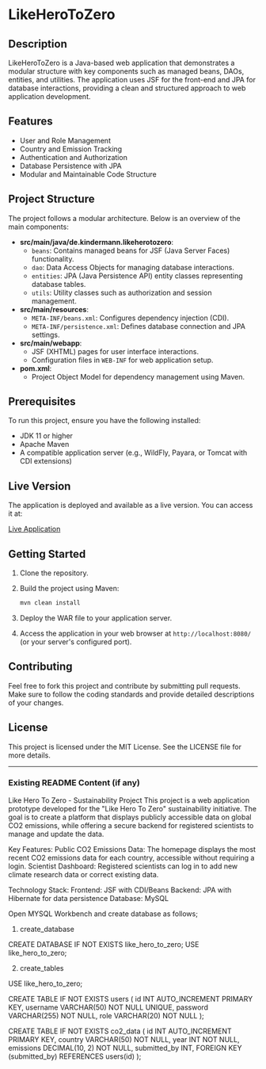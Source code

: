 
# LikeHeroToZero

## Description

LikeHeroToZero is a Java-based web application that demonstrates a modular structure with key components such as managed beans, DAOs, entities, and utilities. The application uses JSF for the front-end and JPA for database interactions, providing a clean and structured approach to web application development.

## Features

- User and Role Management
- Country and Emission Tracking
- Authentication and Authorization
- Database Persistence with JPA
- Modular and Maintainable Code Structure


## Project Structure

The project follows a modular architecture. Below is an overview of the main components:

- **src/main/java/de.kindermann.likeherotozero**:
    - `beans`: Contains managed beans for JSF (Java Server Faces) functionality.
    - `dao`: Data Access Objects for managing database interactions.
    - `entities`: JPA (Java Persistence API) entity classes representing database tables.
    - `utils`: Utility classes such as authorization and session management.
- **src/main/resources**:
    - `META-INF/beans.xml`: Configures dependency injection (CDI).
    - `META-INF/persistence.xml`: Defines database connection and JPA settings.
- **src/main/webapp**:
    - JSF (XHTML) pages for user interface interactions.
    - Configuration files in `WEB-INF` for web application setup.
- **pom.xml**:
    - Project Object Model for dependency management using Maven.


## Prerequisites

To run this project, ensure you have the following installed:

- JDK 11 or higher
- Apache Maven
- A compatible application server (e.g., WildFly, Payara, or Tomcat with CDI extensions)


## Live Version

The application is deployed and available as a live version. You can access it at:

[Live Application](http://java.iu.kio-service.de)

## Getting Started

1. Clone the repository.
2. Build the project using Maven:

   ```bash
   mvn clean install
   ```

3. Deploy the WAR file to your application server.
4. Access the application in your web browser at `http://localhost:8080/` (or your server's configured port).

## Contributing

Feel free to fork this project and contribute by submitting pull requests. Make sure to follow the coding standards and provide detailed descriptions of your changes.

## License

This project is licensed under the MIT License. See the LICENSE file for more details.

---

### Existing README Content (if any)
Like Hero To Zero - Sustainability Project
This project is a web application prototype developed for the "Like Hero To Zero" sustainability initiative. The goal is to create a platform that displays publicly accessible data on global CO2 emissions, while offering a secure backend for registered scientists to manage and update the data.

Key Features:
Public CO2 Emissions Data: The homepage displays the most recent CO2 emissions data for each country, accessible without requiring a login.
Scientist Dashboard: Registered scientists can log in to add new climate research data or correct existing data.

Technology Stack:
Frontend: JSF with CDI/Beans
Backend: JPA with Hibernate for data persistence
Database: MySQL



Open MYSQL Workbench and create database as follows;

1. create_database

CREATE DATABASE IF NOT EXISTS like_hero_to_zero;
USE like_hero_to_zero;


2. create_tables

USE like_hero_to_zero;

CREATE TABLE IF NOT EXISTS users (
id INT AUTO_INCREMENT PRIMARY KEY,
username VARCHAR(50) NOT NULL UNIQUE,
password VARCHAR(255) NOT NULL,
role VARCHAR(20) NOT NULL
);

CREATE TABLE IF NOT EXISTS co2_data (
id INT AUTO_INCREMENT PRIMARY KEY,
country VARCHAR(50) NOT NULL,
year INT NOT NULL,
emissions DECIMAL(10, 2) NOT NULL,
submitted_by INT,
FOREIGN KEY (submitted_by) REFERENCES users(id)
);

